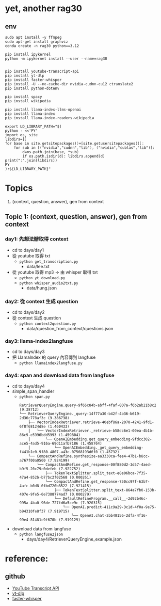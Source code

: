 # yet, another rag30

## env
```
sudo apt install -y ffmpeg
sudo apt-get install graphviz
conda create -n rag30 python==3.12

pip install ipykernel
python -m ipykernel install --user --name=rag30


pip install youtube-transcript-api
pip install yt-dlp
pip install faster-whisper
pip install -U --no-cache-dir nvidia-cudnn-cu12 ctranslate2
pip install python-dotenv

pip install spacy
pip install wikipedia

pip install llama-index-llms-openai
pip install llama-index
pip install llama-index-readers-wikipedia
```

```
export LD_LIBRARY_PATH="$(
python - <<'PY'
import os, site
libdirs=[]
for base in site.getsitepackages()+[site.getusersitepackages()]:
    for sub in [("nvidia","cudnn","lib"), ("nvidia","cublas","lib")]:
        d=os.path.join(base, *sub)
        if os.path.isdir(d): libdirs.append(d)
print(":".join(libdirs))
PY
):${LD_LIBRARY_PATH}"
```

# Topics
1. (context, question, answer), gen from context

## Topic 1: (context, question, answer), gen from context

### day1: 先想法辦取得 context
- cd to days/day1
- 從 youtube 取得 txt
    - `python get_transcription.py`
        - data/lee.txt
- 從 youtube 取得 mp3 -> 由 whisper 取得 txt
    - `python yt_download.py`
    - `python whisper_audio2txt.py`
        - data/hung.json

### day2: 從 context 生成 question
- cd to days/day2
- 從 context 生成 question
    - `python context2question.py`
        - data/question_from_context/questions.json

### day3: llama-index2langfuse
- cd to days/day3
- 把 LlamaIndex 的 query 內容傳到 langfuse
    - `python llamaindex2langfuse.py`

### day4: span and download data from langfuse
- cd to days/day4
- simple_span_handler
    - `python span.py`
        ```
        RetrieverQueryEngine.query-9f66c84b-abff-4faf-807a-f6b2ab21b8c2 (9.38712)
        └── RetrieverQueryEngine._query-14f77a30-b42f-4b36-b619-2d36c778af3c (9.386738)
            ├── VectorIndexRetriever.retrieve-40ebf86a-2070-4241-9fd1-6f8f68124d8e (1.460433)
            │   └── VectorIndexRetriever._retrieve-b58dc6e1-00ea-4b1b-86c9-e5996bdd5993 (1.459804)
            │       └── OpenAIEmbedding.get_query_embedding-9fdcc302-ace5-4ad5-916a-69d11afb7186 (1.458764)
            │           └── OpenAIEmbedding._get_query_embedding-f441b1e0-9f80-4807-a43c-07568193d6f0 (1.45732)
            └── CompactAndRefine.synthesize-aa3330ca-fee4-47b1-b8cc-a767f00a0560 (7.924199)
                └── CompactAndRefine.get_response-00f880d2-3d57-4aed-b9f5-20c79c0defeb (7.922752)
                    ├── TokenTextSplitter.split_text-e8e06bca-7f35-47a4-852b-b77bc2f02568 (0.000261)
                    └── CompactAndRefine.get_response-750cc97f-63b7-4afc-b0d8-0fbd720b3522 (7.921415)
                        ├── TokenTextSplitter.split_text-864a7fb0-153b-407e-9fe5-0e7388774ad7 (0.000279)
                        └── DefaultRefineProgram.__call__-2d92b46c-995a-4ba0-96de-727fd6a5ce9c (7.920315)
                            └── OpenAI.predict-411c9a29-3c1d-4f0a-9e75-b94310fe8f37 (7.919715)
                                └── OpenAI.chat-2bb40156-2dfa-4f16-99e4-81481c9f670b (7.919129)
        ```
- download data from langfuse
    - `python langfuse2json`
        - days/day4/RetrieverQueryEngine_example.json

# reference:
## github
- [YouTube Transcript API](https://github.com/jdepoix/youtube-transcript-api)
- [yt-dlp](https://github.com/yt-dlp/yt-dlp)
- [faster-whisper](https://github.com/SYSTRAN/faster-whisper)